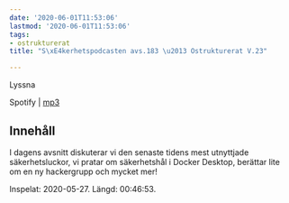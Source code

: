 ```yaml
---
date: '2020-06-01T11:53:06'
lastmod: '2020-06-01T11:53:06'
tags:
- ostrukturerat
title: "S\xE4kerhetspodcasten avs.183 \u2013 Ostrukturerat V.23"

---
```

Lyssna

Spotify \| [mp3](https://traffic.libsyn.com/secure/sakerhetspodcasten/2020-05-27_Ostrukturerat.mp3)

## Innehåll

I dagens avsnitt diskuterar vi den senaste tidens mest utnyttjade säkerhetsluckor,
vi pratar om säkerhetshål i Docker Desktop, berättar lite om en ny hackergrupp och mycket mer!

Inspelat: 2020-05-27. Längd: 00:46:53.


